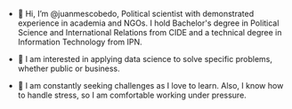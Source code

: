 - 👋 Hi, I’m @juanmescobedo, Political scientist with demonstrated experience in academia and NGOs. I hold Bachelor's degree in Political Science and International Relations from CIDE and a technical degree in Information Technology from IPN.


- 👀 I am interested in applying data science to solve specific problems, whether public or business.
- 💞️ I am constantly seeking challenges as I love to learn. Also, I know how to handle stress, so I am comfortable working under pressure.

<!---
juanmescobedo/juanmescobedo is a ✨ special ✨ repository because its `README.md` (this file) appears on your GitHub profile.
You can click the Preview link to take a look at your changes.
--->
